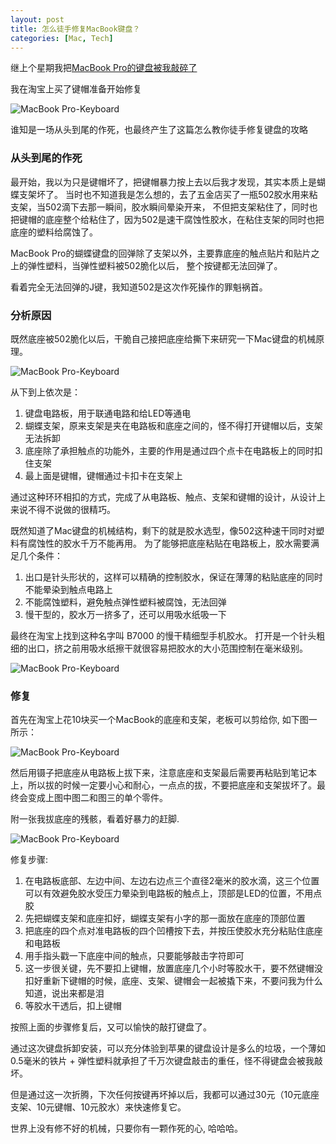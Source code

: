 ```yaml
---
layout: post
title: 怎么徒手修复MacBook键盘？
categories: [Mac, Tech]
---
```


继上个星期我把[MacBook Pro的键盘被我敲碎了](https://manateelazycat.github.io/mac/tech/2019/07/04/fuck-mackbook-keyboard.html)

我在淘宝上买了键帽准备开始修复

![MacBook Pro-Keyboard]({{site.url}}/pics/fix-macbook-keyboard/1.jpeg)

谁知是一场从头到尾的作死，也最终产生了这篇怎么教你徒手修复键盘的攻略

### 从头到尾的作死
最开始，我以为只是键帽坏了，把键帽暴力按上去以后我才发现，其实本质上是蝴蝶支架坏了。
当时也不知道我是怎么想的，去了五金店买了一瓶502胶水用来粘支架，当502滴下去那一瞬间，胶水瞬间晕染开来，
不但把支架粘住了，同时也把键帽的底座整个给粘住了，因为502是速干腐蚀性胶水，在粘住支架的同时也把底座的塑料给腐蚀了。

MacBook Pro的蝴蝶键盘的回弹除了支架以外，主要靠底座的触点贴片和贴片之上的弹性塑料，当弹性塑料被502脆化以后，
整个按键都无法回弹了。

看着完全无法回弹的J键，我知道502是这次作死操作的罪魁祸首。

### 分析原因
既然底座被502脆化以后，干脆自己接把底座给撕下来研究一下Mac键盘的机械原理。

![MacBook Pro-Keyboard]({{site.url}}/pics/fix-macbook-keyboard/2.png)

从下到上依次是：
1. 键盘电路板，用于联通电路和给LED等通电
2. 蝴蝶支架，原来支架是夹在电路板和底座之间的，怪不得打开键帽以后，支架无法拆卸
3. 底座除了承担触点的功能外，主要的作用是通过四个点卡在电路板上的同时扣住支架
4. 最上面是键帽，键帽通过卡扣卡在支架上

通过这种环环相扣的方式，完成了从电路板、触点、支架和键帽的设计，从设计上来说不得不说做的很精巧。

既然知道了Mac键盘的机械结构，剩下的就是胶水选型，像502这种速干同时对塑料有腐蚀性的胶水千万不能再用。
为了能够把底座粘贴在电路板上，胶水需要满足几个条件：

1. 出口是针头形状的，这样可以精确的控制胶水，保证在薄薄的粘贴底座的同时不能晕染到触点电路上
2. 不能腐蚀塑料，避免触点弹性塑料被腐蚀，无法回弹
3. 慢干型的，胶水万一挤多了，还可以用吸水纸吸一下

最终在淘宝上找到这种名字叫 B7000 的慢干精细型手机胶水。
打开是一个针头粗细的出口，挤之前用吸水纸擦干就很容易把胶水的大小范围控制在毫米级别。

![MacBook Pro-Keyboard]({{site.url}}/pics/fix-macbook-keyboard/3.png)

### 修复
首先在淘宝上花10块买一个MacBook的底座和支架，老板可以剪给你, 如下图一所示：

![MacBook Pro-Keyboard]({{site.url}}/pics/fix-macbook-keyboard/4.png)

然后用镊子把底座从电路板上拔下来，注意底座和支架最后需要再粘贴到笔记本上，所以拔的时候一定要小心和耐心，一点点的拔，不要把底座和支架拔坏了。最终会变成上图中图二和图三的单个零件。

附一张我拔底座的残骸，看着好暴力的赶脚.

![MacBook Pro-Keyboard]({{site.url}}/pics/fix-macbook-keyboard/5.png)

修复步骤:

1. 在电路板底部、左边中间、左边右边点三个直径2毫米的胶水滴，这三个位置可以有效避免胶水受压力晕染到电路板的触点上，顶部是LED的位置，不用点胶
2. 先把蝴蝶支架和底座扣好，蝴蝶支架有小字的那一面放在底座的顶部位置
3. 把底座的四个点对准电路板的四个凹槽按下去，并按压使胶水充分粘贴住底座和电路板
4. 用手指头戳一下底座中间的触点，只要能够敲击字符即可
5. 这一步很关键，先不要扣上键帽，放置底座几个小时等胶水干，要不然键帽没扣好重新下键帽的时候，底座、支架、键帽会一起被撬下来，不要问我为什么知道，说出来都是泪
6. 等胶水干透后，扣上键帽

按照上面的步骤修复后，又可以愉快的敲打键盘了。

通过这次键盘拆卸安装，可以充分体验到苹果的键盘设计是多么的垃圾，一个薄如0.5毫米的铁片 + 弹性塑料就承担了千万次键盘敲击的重任，怪不得键盘会被我敲坏。

但是通过这一次折腾，下次任何按键再坏掉以后，我都可以通过30元（10元底座支架、10元键帽、10元胶水）来快速修复它。

世界上没有修不好的机械，只要你有一颗作死的心, 哈哈哈。

